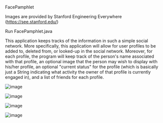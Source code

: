 FacePamphlet

Images are provided by Stanford Engineering Everywhere (https://see.stanford.edu/)

Run FacePamphlet.java

This application keeps tracks of the information in such a simple social network. More specifically, this application will allow for user profiles to be added to, deleted from, or looked-up in the social network. Moreover, for each profile, the program will keep track of the person's name associated with that profile, an optional image that the person may wish to display with his/her profile, an optional "current status" for the profile (which is basically just a String indicating what activity the owner of that profile is currently engaged in), and a list of friends for each profile.

![image](https://user-images.githubusercontent.com/73008183/119200411-e236d780-ba5a-11eb-8a9f-ab593f9d72b3.png)

![image](https://user-images.githubusercontent.com/73008183/119200437-f084f380-ba5a-11eb-86ea-760fc69f67d2.png)

![image](https://user-images.githubusercontent.com/73008183/119200466-fd094c00-ba5a-11eb-8b33-4dcce1c5097c.png)

![image](https://user-images.githubusercontent.com/73008183/119200500-0abed180-ba5b-11eb-853c-99b0d484c434.png)
